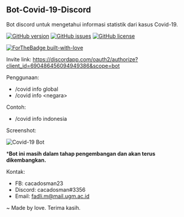 ## Bot-Covid-19-Discord
Bot discord untuk mengetahui informasi statistik dari kasus Covid-19.

[![GitHub version](https://badge.fury.io/gh/Naereen%2FStrapDown.js.svg)](https://github.com/cacadosman/Bot-Covid-19-Discord/)
[![GitHub issues](https://img.shields.io/github/issues/cacadosman/bot-covid-19-discord)](https://github.com/cacadosman/Bot-Covid-19-Discord/issues)
[![GitHub license](https://img.shields.io/github/license/cacadosman/bot-covid-19-discord)](https://github.com/Naereen/StrapDown.js/blob/master/LICENSE)

[![ForTheBadge built-with-love](http://ForTheBadge.com/images/badges/built-with-love.svg)](https://GitHub.com/Naereen/)

Invite link: https://discordapp.com/oauth2/authorize?client_id=690486456094949386&scope=bot

Penggunaan:
- /covid info global
- /covid info \<negara\>

Contoh:
- /covid info indonesia

Screenshot:

![Covid-19 Bot](https://i.ibb.co/nsxPjMw/covid-19-bot.png)

***Bot ini masih dalam tahap pengembangan dan akan terus dikembangkan.**

Kontak:
- FB: cacadosman23
- Discord: cacadosman#3356
- Email: fadli.m@mail.ugm.ac.id


~ Made by love.
Terima kasih.
